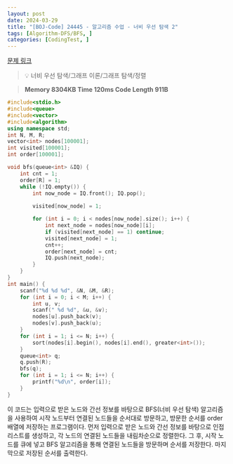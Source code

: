 ```yaml
---
layout: post
date: 2024-03-29
title: "[BOJ-Code] 24445 - 알고리즘 수업 - 너비 우선 탐색 2"
tags: [Algorithm-DFS/BFS, ]
categories: [CodingTest, ]
---
```


[문제 링크](https://www.acmicpc.net/problem/24445)


> 💡 너비 우선 탐색/그래프 이론/그래프 탐색/정렬


> **Memory   8304KB                                   Time   120ms                                Code Length   911B**


```c++
#include<stdio.h>
#include<queue>
#include<vector>
#include<algorithm>
using namespace std;
int N, M, R;
vector<int> nodes[100001];
int visited[100001];
int order[100001];

void bfs(queue<int> &IQ) {
	int cnt = 1;
	order[R] = 1;
	while (!IQ.empty()) {
		int now_node = IQ.front(); IQ.pop();
		
		visited[now_node] = 1;

		for (int i = 0; i < nodes[now_node].size(); i++) {
			int next_node = nodes[now_node][i];
			if (visited[next_node] == 1) continue;
			visited[next_node] = 1;
			cnt++;
			order[next_node] = cnt;
			IQ.push(next_node);
		}
	}
}
int main() {
	scanf("%d %d %d", &N, &M, &R);
	for (int i = 0; i < M; i++) {
		int u, v;
		scanf(" %d %d", &u, &v);
		nodes[u].push_back(v);
		nodes[v].push_back(u);
	}
	for (int i = 1; i <= N; i++) {
		sort(nodes[i].begin(), nodes[i].end(), greater<int>());
	}
	queue<int> q;
	q.push(R);
	bfs(q);
	for (int i = 1; i <= N; i++) {
		printf("%d\n", order[i]);
	}
}
```


이 코드는 입력으로 받은 노드와 간선 정보를 바탕으로 BFS(너비 우선 탐색) 알고리즘을 사용하여 시작 노드부터 연결된 노드들을 순서대로 방문하고, 방문한 순서를 order 배열에 저장하는 프로그램이다. 먼저 입력으로 받은 노드와 간선 정보를 바탕으로 인접 리스트를 생성하고, 각 노드의 연결된 노드들을 내림차순으로 정렬한다. 그 후, 시작 노드를 큐에 넣고 BFS 알고리즘을 통해 연결된 노드들을 방문하며 순서를 저장한다. 마지막으로 저장된 순서를 출력한다.

